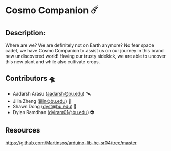 # Cosmo Companion ☄️
                                                                                                                                            

## Description:

Where are we? We are definitely not on Earth anymore? No fear space cadet, we have Cosmo Companion to assist us on our journey in this brand new undiscovered world! Having our trusty sidekick, we are able to uncover this new plant and while also cultivate crops.


## Contributors 🛸
- Aadarsh Arasu (aadarsh@bu.edu) 🛰️
- Jilin Zheng (jilin@bu.edu) 🚀
- Shawn Dong (dyst@bu.edu) 🔭
- Dylan Ramdhan (dylram01@bu.edu) 👽


## Resources
https://github.com/Martinsos/arduino-lib-hc-sr04/tree/master